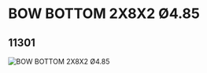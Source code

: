 # BOW BOTTOM 2X8X2 Ø4.85
## 11301
![BOW BOTTOM 2X8X2 Ø4.85](https://lc-www-live-s.legocdn.com/media/bricks/5/2/6032175.jpg)